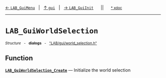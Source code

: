 [&#8592; `LAB_GuiMenu`](LAB--gui--lab_guimenu.md)&nbsp;&nbsp;&nbsp;|&nbsp;&nbsp;&nbsp;[&#8593; `gui`](LAB--gui.md)&nbsp;&nbsp;&nbsp;|&nbsp;&nbsp;&nbsp;[&#8594; `LAB_GuiInit`](LAB--gui--lab_guiinit.md)&nbsp;&nbsp;&nbsp;&nbsp;&nbsp;&nbsp;||&nbsp;&nbsp;&nbsp;&nbsp;&nbsp;&nbsp;<small>[\* xdoc](../xdoc/LAB/gui.xmd#L356)</small>
***

# `LAB_GuiWorldSelection`
<small>*Structure* &nbsp; - &nbsp; **dialogs** &nbsp; - &nbsp; ["LAB/gui/world_selection.h"](../include/LAB/gui/world_selection.h)</small>  
## Function
**[`LAB_GuiWorldSelection_Create`](LAB--gui--lab_guiworldselection--lab_guiworldselection_create.md)** &#8213; Initialize the world selection  
